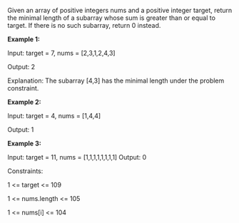 Given an array of positive integers nums and a positive integer target, return the minimal length of a subarray whose sum is greater than or equal to target. If there is no such subarray, return 0 instead.



**Example 1:**

Input: target = 7, nums = [2,3,1,2,4,3]

Output: 2

Explanation: The subarray [4,3] has the minimal length under the problem constraint.

**Example 2:**

Input: target = 4, nums = [1,4,4]

Output: 1

**Example 3:**

Input: target = 11, nums = [1,1,1,1,1,1,1,1]
Output: 0


Constraints:

1 <= target <= 109

1 <= nums.length <= 105

1 <= nums[i] <= 104
